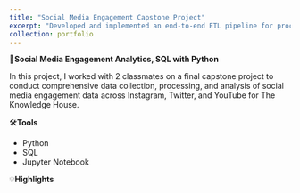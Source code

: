 ```yaml
---
title: "Social Media Engagement Capstone Project"
excerpt: "Developed and implemented an end-to-end ETL pipeline for processing social media engagement data across Instagram, Twitter, and YouTube. The pipeline encompassed extracting raw data, performing data transformation using **Python**, orchestrating the pipeline on PostgreSQL, and creating a dashboard using **Tableau**. [View Code on GitHub](https://github.com/tpham16/TKH-Social-Media-Engagement-Analytics) \n\n[![Social Media Engagement Dashboard](/images/SocialMediaEngagementDashboard.png){: style='display: block; margin: 0 auto; border: 2px solid black;' width='75%'}](https://github.com/tpham16/TKH-Social-Media-Engagement-Analytics)"
collection: portfolio
---
```


📱**Social Media Engagement Analytics, SQL with Python** 

In this project, I worked with 2 classmates on a final capstone project to conduct comprehensive data collection, processing, and analysis of
social media engagement data across Instagram, Twitter, and YouTube for The Knowledge House. 

🛠️**Tools**
* Python
* SQL
* Jupyter Notebook

💡**Highlights** 
